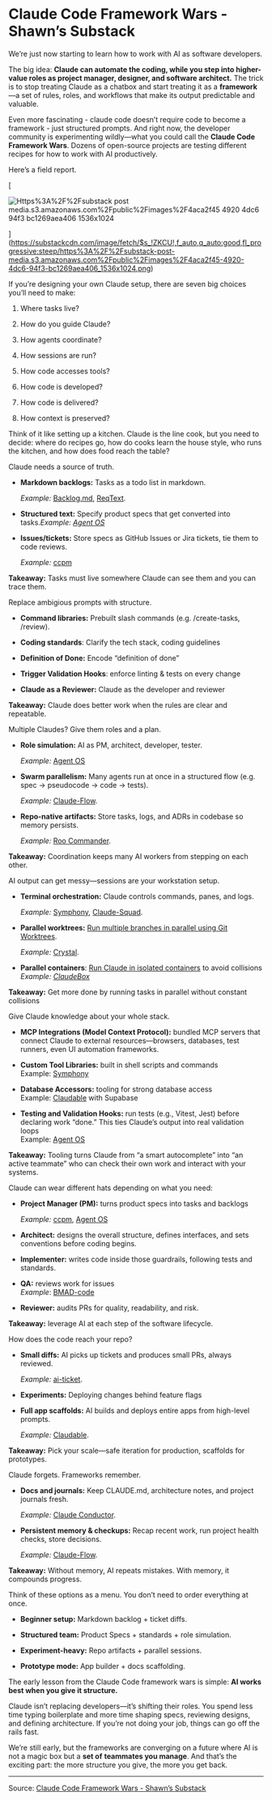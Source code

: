 # Claude Code Framework Wars - Shawn’s Substack

We’re just now starting to learn how to work with AI as software developers.

The big idea: **Claude can automate the coding, while you step into higher-value roles as project manager, designer, and software architect.** The trick is to stop treating Claude as a chatbox and start treating it as a **framework**—a set of rules, roles, and workflows that make its output predictable and valuable.

Even more fascinating - claude code doesn’t require code to become a framework - just structured prompts. And right now, the developer community is experimenting wildly—what you could call the **Claude Code Framework Wars**. Dozens of open-source projects are testing different recipes for how to work with AI productively.

Here’s a field report.

[

![Https%3A%2F%2Fsubstack post media.s3.amazonaws.com%2Fpublic%2Fimages%2F4aca2f45 4920 4dc6 94f3 bc1269aea406 1536x1024](https://substackcdn.com/image/fetch/$s_!ZKCU!,w_1456,c_limit,f_auto,q_auto:good,fl_progressive:steep/https%3A%2F%2Fsubstack-post-media.s3.amazonaws.com%2Fpublic%2Fimages%2F4aca2f45-4920-4dc6-94f3-bc1269aea406_1536x1024.png)

](https://substackcdn.com/image/fetch/$s_!ZKCU!,f_auto,q_auto:good,fl_progressive:steep/https%3A%2F%2Fsubstack-post-media.s3.amazonaws.com%2Fpublic%2Fimages%2F4aca2f45-4920-4dc6-94f3-bc1269aea406_1536x1024.png)

If you’re designing your own Claude setup, there are seven big choices you’ll need to make:

1.  Where tasks live?
    
2.  How do you guide Claude?
    
3.  How agents coordinate?
    
4.  How sessions are run?
    
5.  How code accesses tools?
    
6.  How code is developed?
    
7.  How code is delivered?
    
8.  How context is preserved?
    

Think of it like setting up a kitchen. Claude is the line cook, but you need to decide: where do recipes go, how do cooks learn the house style, who runs the kitchen, and how does food reach the table?

Claude needs a source of truth.

-   **Markdown backlogs:** Tasks as a todo list in markdown.
    
    *Example:* [Backlog.md](https://github.com/MrLesk/Backlog.md), [ReqText](https://github.com/fred-terzi/reqtext).
    
-   **Structured text:** Specify product specs that get converted into tasks.*Example: [Agent OS](https://github.com/buildermethods/agent-os)*
    
-   **Issues/tickets:** Store specs as GitHub Issues or Jira tickets, tie them to code reviews.
    
    *Example:* [ccpm](https://github.com/automazeio/ccpm)
    

**Takeaway:** Tasks must live somewhere Claude can see them and you can trace them.

Replace ambigious prompts with structure.

-   **Command libraries:** Prebuilt slash commands (e.g. /create-tasks, /review).
    
-   **Coding standards**: Clarify the tech stack, coding guidelines
    
-   **Definition of Done:** Encode “definition of done”
    
-   **Trigger Validation Hooks**: enforce linting & tests on every change
    
-   **Claude as a Reviewer:** Claude as the developer and reviewer
    

**Takeaway:** Claude does better work when the rules are clear and repeatable.

Multiple Claudes? Give them roles and a plan.

-   **Role simulation:** AI as PM, architect, developer, tester.
    
    *Example:* [Agent OS](https://github.com/buildermethods/agent-os)
    
-   **Swarm parallelism:** Many agents run at once in a structured flow (e.g. spec → pseudocode → code → tests).
    
    *Example:* [Claude-Flow](https://github.com/ruvnet/claude-flow).
    
-   **Repo-native artifacts:** Store tasks, logs, and ADRs in codebase so memory persists.
    
    *Example:* [Roo Commander](https://github.com/jezweb/roo-commander).
    

**Takeaway:** Coordination keeps many AI workers from stepping on each other.

AI output can get messy—sessions are your workstation setup.

-   **Terminal orchestration:** Claude controls commands, panes, and logs.
    
    *Example:* [Symphony](https://github.com/sincover/Symphony), [Claude-Squad](https://github.com/smtg-ai/claude-squad).
    
-   **Parallel worktrees:** [Run multiple branches in parallel using Git Worktrees](https://docs.anthropic.com/en/docs/claude-code/common-workflows#run-parallel-claude-code-sessions-with-git-worktrees).
    
    *Example:* [Crystal](https://github.com/stravu/crystal).
    
-   **Parallel containers**: [Run Claude in isolated containers](https://docs.anthropic.com/en/docs/claude-code/devcontainer) to avoid collisions  
    *Example: [ClaudeBox](https://github.com/RchGrav/claudebox)*
    

**Takeaway:** Get more done by running tasks in parallel without constant collisions

Give Claude knowledge about your whole stack.

-   **MCP Integrations (Model Context Protocol):** bundled MCP servers that connect Claude to external resources—browsers, databases, test runners, even UI automation frameworks.
    
-   **Custom Tool Libraries:** built in shell scripts and commands  
    Example: [Symphony](https://github.com/sincover/Symphony)
    
-   **Database Accessors:** tooling for strong database access  
    Example: [Claudable](https://github.com/opactorai/Claudable) with Supabase
    
-   **Testing and Validation Hooks:** run tests (e.g., Vitest, Jest) before declaring work “done.” This ties Claude’s output into real validation loops  
    Example: [Agent OS](https://github.com/buildermethods/agent-os)
    

**Takeaway:** Tooling turns Claude from “a smart autocomplete” into “an active teammate” who can check their own work and interact with your systems.

Claude can wear different hats depending on what you need:

-   **Project Manager (PM):** turns product specs into tasks and backlogs
    
    *Example:* [ccpm](https://github.com/automazeio/ccpm), [Agent OS](https://github.com/buildermethods/agent-os)
    
-   **Architect:** designs the overall structure, defines interfaces, and sets conventions before coding begins.
    
-   **Implementer:** writes code inside those guardrails, following tests and standards.
    
-   **QA:** reviews work for issues  
    *Example*: [BMAD-code](https://github.com/bmad-code-org/BMAD-METHOD)
    
-   **Reviewer:** audits PRs for quality, readability, and risk.
    

**Takeaway:** leverage AI at each step of the software lifecycle.

How does the code reach your repo?

-   **Small diffs:** AI picks up tickets and produces small PRs, always reviewed.
    
    *Example:* [ai-ticket](https://github.com/jmikedupont2/ai-ticket).
    
-   **Experiments:** Deploying changes behind feature flags
    
-   **Full app scaffolds:** AI builds and deploys entire apps from high-level prompts.
    
    *Example:* [Claudable](https://github.com/opactorai/Claudable).
    

**Takeaway:** Pick your scale—safe iteration for production, scaffolds for prototypes.

Claude forgets. Frameworks remember.

-   **Docs and journals:** Keep CLAUDE.md, architecture notes, and project journals fresh.
    
    *Example:* [Claude Conductor](https://github.com/superbasicstudio/claude-conductor).
    
-   **Persistent memory & checkups:** Recap recent work, run project health checks, store decisions.
    
    *Example:* [Claude-Flow](https://github.com/ruvnet/claude-flow).
    

**Takeaway:** Without memory, AI repeats mistakes. With memory, it compounds progress.

Think of these options as a menu. You don’t need to order everything at once.

-   **Beginner setup:** Markdown backlog + ticket diffs.
    
-   **Structured team:** Product Specs + standards + role simulation.
    
-   **Experiment-heavy:** Repo artifacts + parallel sessions.
    
-   **Prototype mode:** App builder + docs scaffolding.
    

The early lesson from the Claude Code framework wars is simple: **AI works best when you give it structure.**

Claude isn’t replacing developers—it’s shifting their roles. You spend less time typing boilerplate and more time shaping specs, reviewing designs, and defining architecture. If you’re not doing your job, things can go off the rails fast.

We’re still early, but the frameworks are converging on a future where AI is not a magic box but a **set of** **teammates you manage**. And that’s the exciting part: the more structure you give, the more you get back.

---
Source: [Claude Code Framework Wars - Shawn’s Substack](https://shmck.substack.com/p/claude-code-framework-wars?utm_source=tldrai)